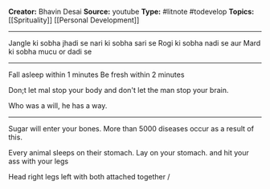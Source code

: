 **Creator:** Bhavin Desai
**Source:** youtube
**Type:** #litnote #todevelop 
**Topics:** [[Sprituality]] [[Personal Development]]

---
Jangle ki sobha jhadi se
nari ki sobha sari se
Rogi ki sobha nadi se
aur
Mard ki sobha mucu or dadi se

--- 
Fall asleep within 1 minutes
Be fresh within 2 minutes

Don;t let mal stop your body and don't let the man stop your brain.

Who was a will, he has a way. 

----
Sugar will enter your bones. More than 5000 diseases occur as a result of this.

Every animal sleeps on their stomach. Lay on your stomach. and hit your ass  with your legs

Head right legs left with both attached together /